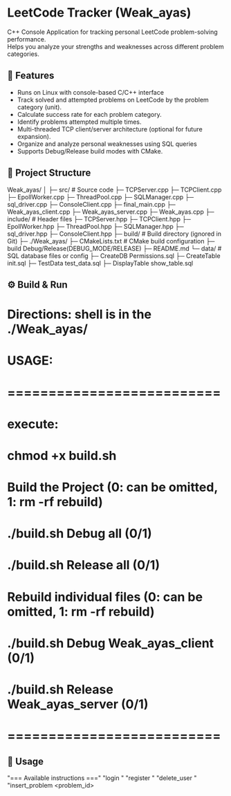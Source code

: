 # LeetCode Tracker (Weak_ayas)
C++ Console Application for tracking personal LeetCode problem-solving performance.  
Helps you analyze your strengths and weaknesses across different problem categories.


## 📝 Features
- Runs on Linux with console-based C/C++ interface
- Track solved and attempted problems on LeetCode by the problem category (unit).
- Calculate success rate for each problem category.
- Identify problems attempted multiple times.
- Multi-threaded TCP client/server architecture (optional for future expansion).
- Organize and analyze personal weaknesses using SQL queries
- Supports Debug/Release build modes with CMake.


## 📁 Project Structure
Weak_ayas/
│
├─ src/ 	# Source code
   ├─ TCPServer.cpp
   ├─ TCPClient.cpp
   ├─ EpollWorker.cpp
   ├─ ThreadPool.cpp
   ├─ SQLManager.cpp
   ├─ sql_driver.cpp
   ├─ ConsoleClient.cpp
   ├─ final_main.cpp
   ├─ Weak_ayas_client.cpp
   ├─ Weak_ayas_server.cpp
   ├─ Weak_ayas.cpp
├─ include/	# Header files
   ├─ TCPServer.hpp
   ├─ TCPClient.hpp
   ├─ EpollWorker.hpp
   ├─ ThreadPool.hpp
   ├─ SQLManager.hpp
   ├─ sql_driver.hpp
   ├─ ConsoleClient.hpp
├─ build/ # Build directory (ignored in Git)
   ├─ ./Weak_ayas/
├─ CMakeLists.txt # CMake build configuration
   ├─ build Debug/Release(DEBUG_MODE/RELEASE)
├─ README.md
└─ data/ # SQL database files or config
   ├─ CreateDB Permissions.sql
   ├─ CreateTable init.sql
   ├─ TestData test_data.sql
   ├─ DisplayTable show_table.sql


## ⚙️ Build & Run
# Directions: shell is in the ./Weak_ayas/
# USAGE:
# ==========================
# execute:
# chmod +x build.sh

# Build the Project  (0: can be omitted, 1: rm -rf rebuild)
# ./build.sh Debug all (0/1)
# ./build.sh Release all (0/1)

# Rebuild individual files (0: can be omitted, 1: rm -rf rebuild)
# ./build.sh Debug Weak_ayas_client (0/1)
# ./build.sh Release Weak_ayas_server (0/1) 
# ==========================

## 🚀 Usage
"=== Available instructions ===" 
"login <username>" 
"register <username>" 
"delete_user <username>" 
"insert_problem <problem_id> <title> <difficulty>" 
"delete_problem <problem_id>" 
"insert_type <problem_id> <type>" 
"delete_type <problem_id> <type>" 
"query_units_data"
"query_unit_detail <unit>" 
"get_submission <problem_id>" << std::endl;
"insert_submission <problem_id> <status> <hh:mm:ss>"
"delete_submission <submission_id> <user_id>"
"@back or press \"Enter\" go back to the initial page" 
"exit"

Ex：
## Enter service order:
# input: login
## [login] Enter your name:
input: Oscar
## Received: [Login] Oscar login success (user_id = 1)
## Enter service order:
input: query_units_data
## Received: [UnitsData] Send units stats for user_id = 1
## Show:
Unit           Solved    Total Submit   20min(%)       30min(%)       >30min(%)
----------------------------------------------------------------------------------
Tree           3         6              1(16.67%)      1(16.67%)      5(83.33%)
Segment Tree   2         2              0(0.00%)       0(0.00%)       2(100.00%)
Array          2         5              4(80.00%)      4(80.00%)      1(20.00%)
Interval       1         1              0(0.00%)       0(0.00%)       1(100.00%)
Two Pointer    1         2              2(100.00%)     2(100.00%)     0(0.00%)
Two Pointers   1         1              1(100.00%)     1(100.00%)     0(0.00%)
Hash Table     1         1              0(0.00%)       1(100.00%)     0(0.00%)

## Enter service order:
input: exit
